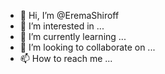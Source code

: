 - 👋 Hi, I’m @EremaShiroff
- 👀 I’m interested in ...
- 🌱 I’m currently learning ...
- 💞️ I’m looking to collaborate on ...
- 📫 How to reach me ...

<!---
EremaShiroff/EremaShiroff is a ✨ special ✨ repository because its `README.md` (this file) appears on your GitHub profile.
You can click the Preview link to take a look at your changes.
--->

